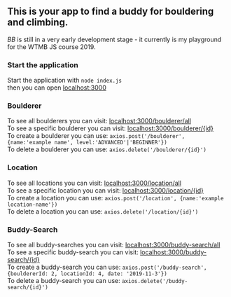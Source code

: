 ## This is your app to find a buddy for bouldering and climbing.

*BB* is still in a very early development stage - it currently is my playground for the WTMB JS course 2019.

### Start the application
Start the application with 
`node index.js`  
then you can open 
[localhost:3000](http://localhost:3000)  

### Boulderer
To see all boulderers you can visit: 
[localhost:3000/boulderer/all](http://localhost:3000/boulderer/all)  
To see a specific boulderer you can visit: 
[localhost:3000/boulderer/{id}](http://localhost:3000/boulderer/{id})  
To create a boulderer you can use: 
`axios.post('/boulderer', {name:'example name', level:'ADVANCED'|'BEGINNER'})`  
To delete a boulderer you can use: 
`axios.delete('/boulderer/{id}')`  

### Location
To see all locations you can visit: 
[localhost:3000/location/all](http://localhost:3000/location/all)  
To see a specific location you can visit: 
[localhost:3000/location/{id}](http://localhost:3000/location/{id})  
To create a location you can use: 
`axios.post('/location', {name:'example location-name'})`  
To delete a location you can use: 
`axios.delete('/location/{id}')`  


### Buddy-Search
To see all buddy-searches you can visit: 
[localhost:3000/buddy-search/all](http://localhost:3000/buddy-search/all)  
To see a specific buddy-search you can visit: 
[localhost:3000/buddy-search/{id}](http://localhost:3000/buddy-search/{id})  
To create a buddy-search you can use: 
`axios.post('/buddy-search', {bouldererId: 2, locationId: 4, date: '2019-11-3'})`  
To delete a buddy-search you can use: 
`axios.delete('/buddy-search/{id}')`  